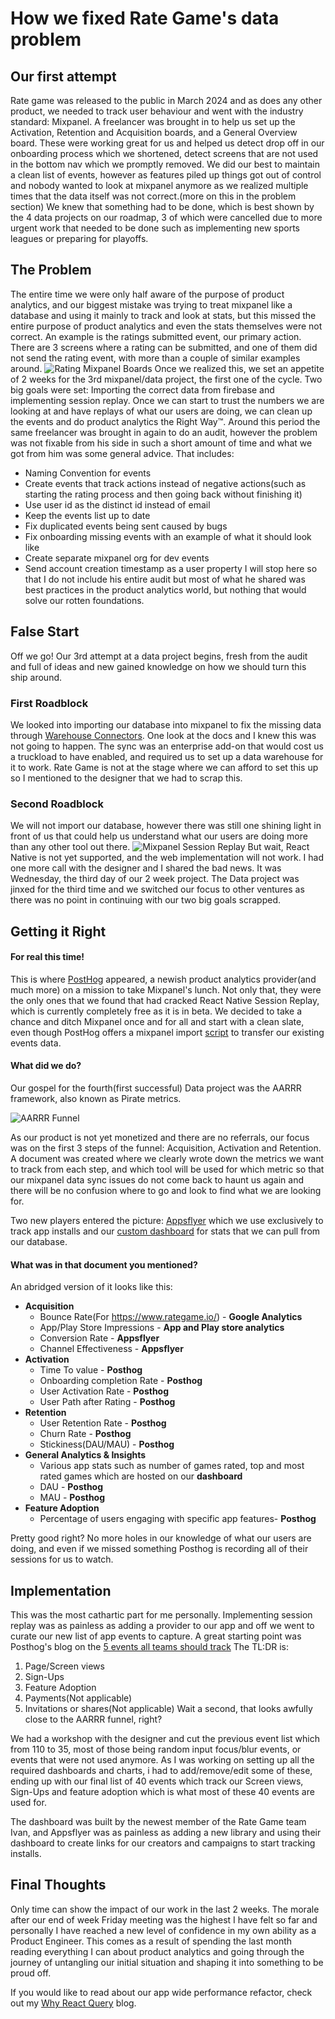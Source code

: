 # How we fixed Rate Game's data problem

## Our first attempt

Rate game was released to the public in March 2024 and as does any other product, we needed to track user behaviour and went with the industry standard: Mixpanel.
A freelancer was brought in to help us set up the Activation, Retention and Acquisition boards, and a General Overview board. These were working great for us and helped us detect drop off in our onboarding process which we shortened, detect screens that are not used in the bottom nav which we promptly removed.
We did our best to maintain a clean list of events, however as features piled up things got out of control and nobody wanted to look at mixpanel anymore as we realized multiple times that the data itself was not correct.(more on this in the problem section)
We knew that something had to be done, which is best shown by the 4 data projects on our roadmap, 3 of which were cancelled due to more urgent work that needed to be done such as implementing new sports leagues or preparing for playoffs.

## The Problem

The entire time we were only half aware of the purpose of product analytics, and our biggest mistake was trying to treat mixpanel like a database and using it mainly to track and look at stats, but this missed the entire purpose of product analytics and even the stats themselves were not correct.
An example is the ratings submitted event, our primary action. There are 3 screens where a rating can be submitted, and one of them did not send the rating event, with more than a couple of similar examples around.
<img src="https://firebasestorage.googleapis.com/v0/b/rate-game-dev.appspot.com/o/data%2Frating-boards.png?alt=media&token=0d6e661c-11cf-4996-95ab-176f4a3a8a77" alt="Rating Mixpanel Boards"/>
Once we realized this, we set an appetite of 2 weeks for the 3rd mixpanel/data project, the first one of the cycle.
Two big goals were set: Importing the correct data from firebase and implementing session replay. Once we can start to trust the numbers we are looking at and have replays of what our users are doing, we can clean up the events and do product analytics the Right Way™.
Around this period the same freelancer was brought in again to do an audit, however the problem was not fixable from his side in such a short amount of time and what we got from him was some general advice.
That includes:

- Naming Convention for events
- Create events that track actions instead of negative actions(such as starting the rating process and then going back without finishing it)
- Use user id as the distinct id instead of email
- Keep the events list up to date
- Fix duplicated events being sent caused by bugs
- Fix onboarding missing events with an example of what it should look like
- Create separate mixpanel org for dev events
- Send account creation timestamp as a user property
I will stop here so that I do not include his entire audit but most of what he shared was best practices in the product analytics world, but nothing that would solve our rotten foundations.

## False Start

Off we go! Our 3rd attempt at a data project begins, fresh from the audit and full of ideas and new gained knowledge on how we should turn this ship around.

### First Roadblock

We looked into importing our database into mixpanel to fix the missing data through [Warehouse Connectors](https://docs.mixpanel.com/docs/tracking-methods/warehouse-connectors). One look at the docs and I knew this was not going to happen.
The sync was an enterprise add-on that would cost us a truckload to have enabled, and required us to set up a data warehouse for it to work.
Rate Game is not at the stage where we can afford to set this up so I mentioned to the designer that we had to scrap this.

### Second Roadblock

We will not import our database, however there was still one shining light in front of us that could help us understand what our users are doing more than any other tool out there.
<img src="https://firebasestorage.googleapis.com/v0/b/rate-game-dev.appspot.com/o/data%2Fmixpanel-replay.png?alt=media&token=36982eaf-1478-434c-a5c6-60199a1314f4" alt="Mixpanel Session Replay"/>
But wait, React Native is not yet supported, and the web implementation will not work. I had one more call with the designer and I shared the bad news.
It was Wednesday, the third day of our 2 week project. The Data project was jinxed for the third time and we switched our focus to other ventures as there was no point in continuing with our two big goals scrapped.

## Getting it Right

#### For real this time!

This is where [PostHog](https://posthog.com/) appeared, a newish product analytics provider(and much more) on a mission to take Mixpanel's lunch. Not only that, they were the only ones that we found that had cracked React Native Session Replay, which is currently completely free as it is in beta.
We decided to take a chance and ditch Mixpanel once and for all and start with a clean slate, even though PostHog offers a mixpanel import [script](https://posthog.com/docs/migrate/mixpanel) to transfer our existing events data.

#### What did we do?

Our gospel for the fourth(first successful) Data project was the AARRR framework, also known as Pirate metrics.

<img alt="AARRR Funnel" src="https://firebasestorage.googleapis.com/v0/b/rate-game-dev.appspot.com/o/data%2FAARRR.png?alt=media&token=9042841d-5c79-43c1-8fe6-b39e059e7d4a"/>

As our product is not yet monetized and there are no referrals, our focus was on the first 3 steps of the funnel: Acquisition, Activation and Retention.
A document was created where we clearly wrote down the metrics we want to track from each step, and which tool will be used for which metric so that our mixpanel data sync issues do not come back to haunt us again and there will be no confusion where to go and look to find what we are looking for.

Two new players entered the picture: [Appsflyer](https://www.appsflyer.com/) which we use exclusively to track app installs and our [custom dashboard](https://app.rategame.io/dashboard) for stats that we can pull from our database.

#### What was in that document you mentioned?

An abridged version of it looks like this:

- **Acquisition**
	- Bounce Rate(For https://www.rategame.io/) - **Google Analytics**
	- App/Play Store Impressions - **App and Play store analytics**
	- Conversion Rate - **Appsflyer**
	- Channel Effectiveness - **Appsflyer**
- **Activation**
	- Time To value - **Posthog**
	- Onboarding completion Rate - **Posthog**
	- User Activation Rate - **Posthog**
	- User Path after Rating - **Posthog**
- **Retention**
	- User Retention Rate - **Posthog**
	- Churn Rate - **Posthog**
	- Stickiness(DAU/MAU) - **Posthog**
- **General Analytics & Insights**
	- Various app stats such as number of games rated, top and most rated games which are hosted on our **dashboard**
	- DAU - **Posthog**
	- MAU - **Posthog**
- **Feature Adoption**
	- Percentage of users engaging with specific app features- **Posthog**

Pretty good right? No more holes in our knowledge of what our users are doing, and even if we missed something Posthog is recording all of their sessions for us to watch.

## Implementation

This was the most cathartic part for me personally. Implementing session replay was as painless as adding a provider to our app and off we went to curate our new list of app events to capture.
A great starting point was Posthog's blog on the [5 events all teams should track](https://posthog.com/blog/events-you-should-track-with-posthog)
The TL:DR is:

1. Page/Screen views
2. Sign-Ups
3. Feature Adoption
4. Payments(Not applicable)
5. Invitations or shares(Not applicable)
Wait a second, that looks awfully close to the AARRR funnel, right?

We had a workshop with the designer and cut the previous event list which from 110 to 35, most of those being random input focus/blur events, or events that were not used anymore.
As I was working on setting up all the required dashboards and charts, i had to add/remove/edit some of these, ending up with our final list of 40 events which track our Screen views, Sign-Ups and feature adoption which is what most of these 40 events are used for.

The dashboard was built by the newest member of the Rate Game team Ivan, and Appsflyer was as painless as adding a new library and using their dashboard to create links for our creators and campaigns to start tracking installs.

## Final Thoughts

Only time can show the impact of our work in the last 2 weeks. The morale after our end of week Friday meeting was the highest I have felt so far and personally I have reached a new level of confidence in my own ability as a Product Engineer.
This comes as a result of spending the last month reading everything I can about product analytics and going through the journey of untangling our initial situation and shaping it into something to be proud off.

If you would like to read about our app wide performance refactor, check out my [Why React Query](https://justanotherheroriding.github.io/portfolio/writing/why-react-query) blog.
